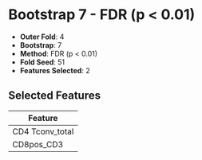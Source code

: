 # Bootstrap 7 - FDR (p < 0.01)

- **Outer Fold**: 4
- **Bootstrap**: 7
- **Method**: FDR (p < 0.01)
- **Fold Seed**: 51
- **Features Selected**: 2

## Selected Features

| Feature |
|---------|
| CD4 Tconv_total |
| CD8pos_CD3 |
